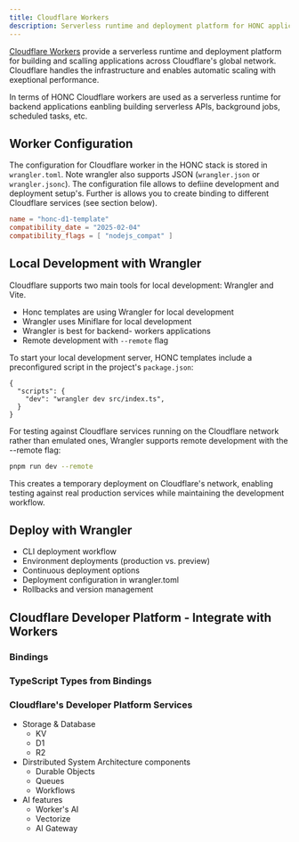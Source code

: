 ```yaml
---
title: Cloudflare Workers
description: Serverless runtime and deployment platform for HONC applications
---
```


[Cloudflare Workers](https://workers.cloudflare.com/) provide a serverless runtime and deployment platform for building and scalling applications across Cloudflare's global network.
Cloudflare handles the infrastructure and enables automatic scaling with exeptional performance.

In terms of HONC Cloudflare workers are used as a serverless runtime for backend applications eanbling building serverless APIs, background jobs, scheduled tasks, etc.

## Worker Configuration
The configuration for Cloudflare worker in the HONC stack is stored in `wrangler.toml`. Note wrangler also supports JSON (`wrangler.json` or `wrangler.jsonc`).
The configuration file allows to defiine development and deployment setup's. Further is allows you to create binding to different Cloudflare services (see section below).

```toml
name = "honc-d1-template"
compatibility_date = "2025-02-04"
compatibility_flags = [ "nodejs_compat" ]
```

## Local Development with Wrangler
Cloudflare supports two main tools for local development: Wrangler and Vite.
- Honc templates are using Wrangler for local development 
- Wrangler uses Miniflare for local development
- Wrangler is best for backend- workers applications
- Remote development with `--remote` flag

To start your local development server, HONC templates include a preconfigured script in the project's `package.json`:

```json, title="package.json"
{
  "scripts": {
    "dev": "wrangler dev src/index.ts",
  }
}
```

For testing against Cloudflare services running on the Cloudflare network rather than emulated ones, Wrangler supports remote development with the --remote flag:
```bash
pnpm run dev --remote
```

This creates a temporary deployment on Cloudflare's network, enabling testing against real production services while maintaining the development workflow.


## Deploy with Wrangler
- CLI deployment workflow
- Environment deployments (production vs. preview)
- Continuous deployment options
- Deployment configuration in wrangler.toml
- Rollbacks and version management
 


## Cloudflare Developer Platform - Integrate with Workers

### Bindings

### TypeScript Types from Bindings 

### Cloudflare's Developer Platform Services
- Storage & Database
  - KV
  - D1
  - R2
- Dirstributed System Architecture components
  - Durable Objects
  - Queues
  - Workflows
- AI features
  - Worker's AI
  - Vectorize
  - AI Gateway 
